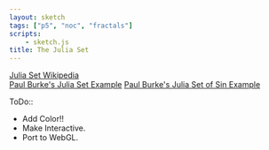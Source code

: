 ```yaml
---
layout: sketch
tags: ["p5", "noc", "fractals"]
scripts: 
    - sketch.js
title: The Julia Set
---
```


[Julia Set Wikipedia](https://en.wikipedia.org/wiki/Julia_set)   
[Paul Burke's Julia Set Example](http://paulbourke.net/fractals/juliaset/)
[Paul Burke's Julia Set of Sin Example](http://paulbourke.net/fractals/sinjulia/)

ToDo::   

* Add Color!!
* Make Interactive.
* Port to WebGL.